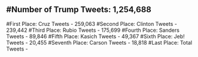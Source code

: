 #Number of Trump Tweets: 1,254,688
---
#First Place: Cruz Tweets - 259,063
#Second Place: Clinton Tweets - 239,442
#Third Place: Rubio Tweets - 175,699
#Fourth Place: Sanders Tweets - 89,846
#Fifth Place: Kasich Tweets - 49,367
#Sixth Place: Jeb! Tweets - 20,455
#Seventh Place: Carson Tweets - 18,818
#Last Place: Total Tweets -  
